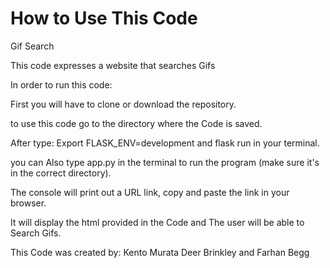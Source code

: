 # How to Use This Code
Gif Search

This code expresses a website that searches Gifs

In order to run this code:

First you will have to clone or download the repository.

to use this code go to the directory where the Code is saved.

After type: Export FLASK_ENV=development and flask run in your terminal.

you can Also type app.py in the terminal to run the program (make sure it's in the correct directory).

The console will print out a URL link, copy and paste the link in your browser.

It will display the html provided in the Code and The user will be able to Search Gifs.

This Code was created by: Kento Murata Deer Brinkley and Farhan Begg
